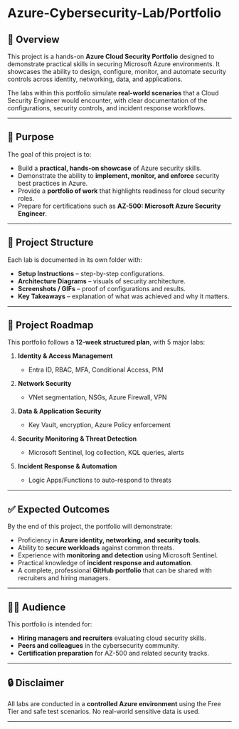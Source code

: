 # Azure-Cybersecurity-Lab/Portfolio

## 📌 Overview
This project is a hands-on **Azure Cloud Security Portfolio** designed to demonstrate practical skills in securing Microsoft Azure environments. It showcases the ability to design, configure, monitor, and automate security controls across identity, networking, data, and applications.

The labs within this portfolio simulate **real-world scenarios** that a Cloud Security Engineer would encounter, with clear documentation of the configurations, security controls, and incident response workflows.

---

## 🎯 Purpose
The goal of this project is to:
- Build a **practical, hands-on showcase** of Azure security skills.
- Demonstrate the ability to **implement, monitor, and enforce** security best practices in Azure.
- Provide a **portfolio of work** that highlights readiness for cloud security roles.
- Prepare for certifications such as **AZ-500: Microsoft Azure Security Engineer**.

---

## 📂 Project Structure
Each lab is documented in its own folder with:
- **Setup Instructions** – step-by-step configurations.
- **Architecture Diagrams** – visuals of security architecture.
- **Screenshots / GIFs** – proof of configurations and results.
- **Key Takeaways** – explanation of what was achieved and why it matters.

---

## 📅 Project Roadmap
This portfolio follows a **12-week structured plan**, with 5 major labs:

1. **Identity & Access Management**  
   - Entra ID, RBAC, MFA, Conditional Access, PIM  

2. **Network Security**  
   - VNet segmentation, NSGs, Azure Firewall, VPN  

3. **Data & Application Security**  
   - Key Vault, encryption, Azure Policy enforcement  

4. **Security Monitoring & Threat Detection**  
   - Microsoft Sentinel, log collection, KQL queries, alerts  

5. **Incident Response & Automation**  
   - Logic Apps/Functions to auto-respond to threats  

---

## ✅ Expected Outcomes
By the end of this project, the portfolio will demonstrate:

- Proficiency in **Azure identity, networking, and security tools**.  
- Ability to **secure workloads** against common threats.  
- Experience with **monitoring and detection** using Microsoft Sentinel.  
- Practical knowledge of **incident response and automation**.  
- A complete, professional **GitHub portfolio** that can be shared with recruiters and hiring managers.  

---

## 👨‍💻 Audience
This portfolio is intended for:
- **Hiring managers and recruiters** evaluating cloud security skills.  
- **Peers and colleagues** in the cybersecurity community.  
- **Certification preparation** for AZ-500 and related security tracks.  

---

## 🔒 Disclaimer
All labs are conducted in a **controlled Azure environment** using the Free Tier and safe test scenarios. No real-world sensitive data is used.  

---


